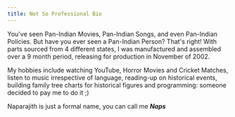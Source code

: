 ```yaml
---
title: Not So Professional Bio
---
```


You've seen Pan-Indian Movies, Pan-Indian Songs, and even Pan-Indian Policies. But have you ever seen a Pan-Indian Person? That's right! With parts sourced from 4 different states, I was manufactured and assembled over a 9 month period, releasing for production in November of 2002.

My hobbies include watching YouTube, Horror Movies and Cricket Matches, listen to music irrespective of language, reading-up on historical events, building family tree charts for historical figures and programming: someone decided to pay me to do it ;)

Naparajith is just a formal name, you can call me **_Naps_**
